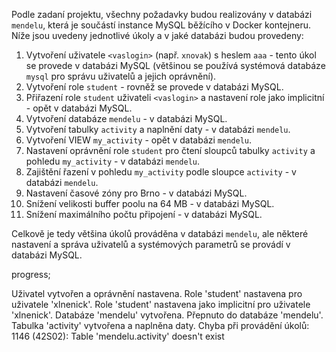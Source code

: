 Podle zadaní projektu, všechny požadavky budou realizovány v databázi `mendelu`, která je součástí instance MySQL běžícího v Docker kontejneru. Níže jsou uvedeny jednotlivé úkoly a v jaké databázi budou provedeny:

1. Vytvoření uživatele `<vaslogin>` (např. `xnovak`) s heslem `aaa` - tento úkol se provede v databázi MySQL (většinou se používá systémová databáze `mysql` pro správu uživatelů a jejich oprávnění).
2. Vytvoření role `student` - rovněž se provede v databázi MySQL.
3. Přiřazení role `student` uživateli `<vaslogin>` a nastavení role jako implicitní - opět v databázi MySQL.
4. Vytvoření databáze `mendelu` - v databázi MySQL.
5. Vytvoření tabulky `activity` a naplnění daty - v databázi `mendelu`.
6. Vytvoření VIEW `my_activity` - opět v databázi `mendelu`.
7. Nastavení oprávnění role `student` pro čtení sloupců tabulky `activity` a pohledu `my_activity` - v databázi `mendelu`.
8. Zajištění řazení v pohledu `my_activity` podle sloupce `activity` - v databázi `mendelu`.
9. Nastavení časové zóny pro Brno - v databázi MySQL.
10. Snížení velikosti buffer poolu na 64 MB - v databázi MySQL.
11. Snížení maximálního počtu připojení - v databázi MySQL.

Celkově je tedy většina úkolů prováděna v databázi `mendelu`, ale některé nastavení a správa uživatelů a systémových parametrů se provádí v databázi MySQL.


progress;

Uživatel vytvořen a oprávnění nastavena.
Role 'student' nastavena pro uživatele 'xlnenick'.
Role 'student' nastavena jako implicitní pro uživatele 'xlnenick'.
Databáze 'mendelu' vytvořena.
Přepnuto do databáze 'mendelu'.
Tabulka 'activity' vytvořena a naplněna daty.
Chyba při provádění úkolů: 1146 (42S02): Table 'mendelu.activity' doesn't exist